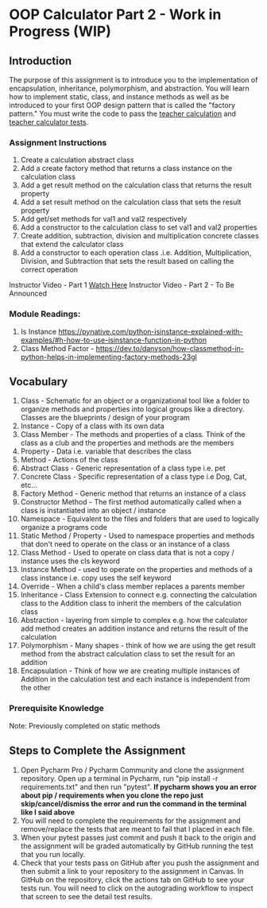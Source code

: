 # OOP Calculator Part 2 - Work in Progress (WIP)

## Introduction

The purpose of this assignment is to introduce you to the implementation of encapsulation, inheritance, polymorphism,
and abstraction. You will learn how to implement static, class, and instance methods as well as be introduced to your
first OOP design pattern that is called the "factory pattern."  You must write the code to pass
the [teacher calculation](tests/test_calculation_teacher.py)
and [teacher calculator tests](tests/test_calculator_teacher.py).

### Assignment Instructions

1. Create a calculation abstract class
2. Add a create factory method that returns a class instance on the calculation class
3. Add a get result method on the calculation class that returns the result property
4. Add a set result method on the calculation class that sets the result property
5. Add get/set methods for val1 and val2 respectively
6. Add a constructor to the calculation class to set val1 and val2 properties
7. Create addition, subtraction, division and multiplication concrete classes that extend the calculator class
8. Add a constructor to each operation class .i.e. Addition, Multiplication, Division, and Subtraction that sets the
   result based on calling the correct operation

Instructor Video - Part 1 [Watch Here](https://youtu.be/hXqD_jbfCwQ)
Instructor Video - Part 2 - To Be Announced

### Module Readings:

1. Is Instance https://pynative.com/python-isinstance-explained-with-examples/#h-how-to-use-isinstance-function-in-python
2. Class Method Factor - https://dev.to/danyson/how-classmethod-in-python-helps-in-implementing-factory-methods-23gl

## Vocabulary

1. Class - Schematic for an object or a organizational tool like a folder to organize methods and properties into
   logical groups like a directory. Classes are the blueprints / design of your program
2. Instance - Copy of a class with its own data
3. Class Member - The methods and properties of a class.  Think of the class as a club and the properties and methods are the members
4. Property - Data i.e. variable that describes the class
5. Method - Actions of the class
6. Abstract Class - Generic representation of a class type i.e. pet
7. Concrete Class - Specific representation of a class type i.e Dog, Cat, etc...
8. Factory Method - Generic method that returns an instance of a class
9. Constructor Method - The first method automatically called when a class is instantiated into an object / instance
10. Namespace - Equivalent to the files and folders that are used to logically organize a programs code
11. Static Method / Property - Used to namespace properties and methods that don't need to operate on the class or an
    instance of a class
12. Class Method - Used to operate on class data that is not a copy / instance uses the cls keyword
13. Instance Method - used to operate on the properties and methods of a class instance i.e. copy uses the self keyword
14. Override - When a child's class member replaces a parents member
15. Inheritance - Class Extension to connect e.g. connecting the calculation class to the Addition class to inherit the members of the calculation class
16. Abstraction - layering from simple to complex e.g. how the calculator add method creates an addition instance and returns the result of the calculation
17. Polymorphism - Many shapes - think of how we are using the get result method from the abstract calculation class to set the result for an addition 
18. Encapsulation - Think of how we are creating multiple instances of Addition in the calculation test and each instance is independent from the other

### Prerequisite Knowledge

Note: Previously completed on static methods

## Steps to Complete the Assignment

1. Open Pycharm Pro / Pycharm Community and clone the assignment repository. Open up a terminal in Pycharm, run "pip
   install -r requirements.txt" and then run "pytest".  **If pycharm shows you an error about pip / requirements when
   you clone the repo just skip/cancel/dismiss the error and run the command in the terminal like I said above**
2. You will need to complete the requirements for the assignment and remove/replace the tests that are meant to fail
   that I placed in each file.
3. When your pytest passes just commit and push it back to the origin and the assignment will be graded automatically by
   GitHub running the test that you run locally.
4. Check that your tests pass on GitHub after you push the assignment and then submit a link to your repository to the
   assignment in Canvas. In GitHub on the repository, click the actions tab on GitHub to see your tests run. You will
   need to click on the autograding workflow to inspect that screen to see the detail test results.


